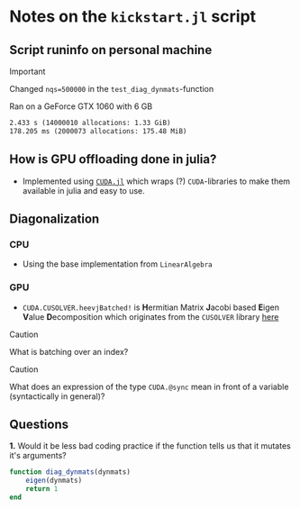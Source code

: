 # Notes on the `kickstart.jl` script

## Script runinfo on personal machine
>[!IMPORTANT]
> Changed `nqs=500000` in the `test_diag_dynmats`-function
> 
> Ran on a GeForce GTX 1060 with 6 GB


~~~txt
2.433 s (14000010 allocations: 1.33 GiB)
178.205 ms (2000073 allocations: 175.48 MiB)
~~~


## How is GPU offloading done in julia?

- Implemented using [`CUDA.jl`](https://cuda.juliagpu.org/stable/) which wraps (?) `CUDA`-libraries to make them available in julia and easy to use.


## Diagonalization

### CPU

- Using the base implementation from `LinearAlgebra`


### GPU

- `CUDA.CUSOLVER.heevjBatched!` is **H**ermitian Matrix **J**acobi based **E**igen **V**alue **D**ecomposition which originates from the `CUSOLVER` library [here](https://docs.nvidia.com/cuda/cusolver/index.html#cusolverdn-t-syevjbatched)

> [!CAUTION]
> What is batching over an index?

>[!CAUTION]
> What does an expression of the type `CUDA.@sync` mean in front of a variable (syntactically in general)?



## Questions

**1.** Would it be less bad coding practice if the function tells us that it mutates
    it's arguments?

~~~julia
function diag_dynmats(dynmats) 
    eigen(dynmats)
    return 1
end
~~~

